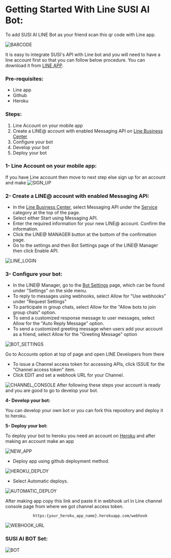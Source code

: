 # Getting Started With Line SUSI AI Bot:

To add SUSI AI LINE Bot as your friend scan this qr code with Line app.

![BARCODE](/Assets/Barcode.PNG)


It is easy to integrate SUSI&#39;s API with Line bot and you will need to have a line account first so that you can follow below procedure. You can download it from [LINE APP](https://play.google.com/store/apps/details?id=jp.naver.line.android&amp;hl=en).

### Pre-requisites:

- Line app
- Github
- Heroku

### Steps:

1. Line Account on your mobile app
2. Create a LINE@ account with enabled Messaging API on [Line Business Center](https://business.line.me/en/)
3. Configure your bot
4. Develop your bot
5. Deploy your bot

### 1- Line Account on your mobile app:

If you have Line account then move to next step else sign up for an account and make
![SIGN_UP](/Assets/Sign_up.png)
### 2- Create a LINE@ account with enabled Messaging API:

- In the [Line Business Center](https://business.line.me/en/), select Messaging API under the [Service](https://business.line.me/en/services/bot/) category at the top of the page.
- Select either Start using Messaging API.
- Enter the required information for your new LINE@ account. Confirm the information.
- Click the LINE@ MANAGER button at the bottom of the confirmation page.
- Go to the settings and then  Bot Settings page of the LINE@ Manager then click Enable API.

![LINE_LOGIN](/Assets/Line_Business_Center_Login.PNG)
### 3- Configure your bot:

- In the LINE@ Manager, go to the [Bot Settings](https://admin-official.line.me/8279988/bot-api/setting) page, which can be found under &quot;Settings&quot; on the side menu.
- To reply to messages using webhooks, select Allow for &quot;Use webhooks&quot; under &quot;Request Settings&quot;
- To participate in group chats, select Allow for the &quot;Allow bots to join group chats&quot; option.
- To send a customized response message to user messages, select Allow for the &quot;Auto Reply Message&quot; option.
- To send a customized greeting message when users add your account as a friend, select Allow for the &quot;Greeting Message&quot; option

![BOT_SETTINGS](/Assets/Bot_Settings.PNG)

Go to Accounts option at top of page and open LINE Developers from there

- To issue a Channel access token for accessing APIs, click ISSUE for the &quot;Channel access token&quot; item.
- Click EDIT and set a webhook URL for your Channel.

![CHANNEL_CONSOLE](/Assets/Channel_Console.PNG)
After following these steps your account is ready and you are good to go to develop your bot.

**4- Develop your bot:**

You can develop your own bot or you can fork this repository and deploy it to heroku.

**5- Deploy your bot:**

To deploy your bot to heroku you need an account on [Heroku](https://www.heroku.com/) and after making an account make an app

![NEW_APP](/Assets/Heroku_new_app.PNG)
- Deploy app using github deployment method.

![HEROKU_DEPLOY](/Assets/Heroku_deploy.PNG)

- Select Automatic deploys.

![AUTOMATIC_DEPLOY](/Assets/Automatic_deploys.PNG)

After making app copy this link and paste it in webhook url in Line channel console page from where we got channel access token.

                https:{your_heroku_app_name}.herokuapp.com/webhook

![WEBHOOK_URL](/Assets/WebHook_Url.PNG)

### SUSI AI BOT Set:

![BOT](/Assets/SUSI_Chat.PNG)
